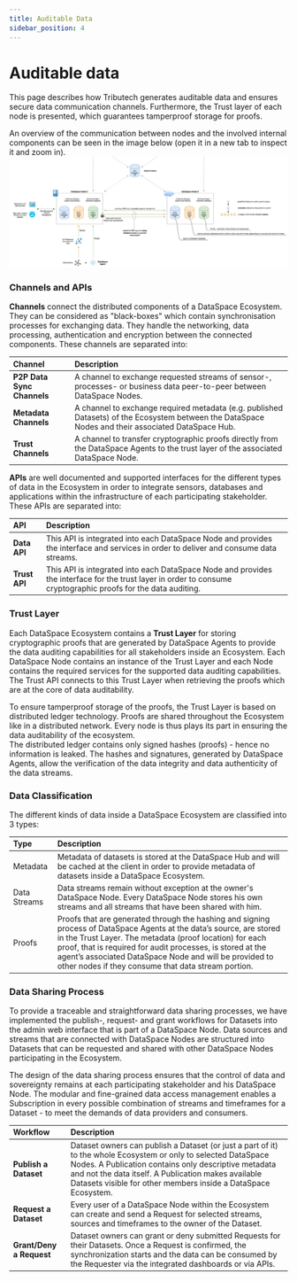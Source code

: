 ```yaml
---
title: Auditable Data
sidebar_position: 4
---
```


# Auditable data

This page describes how Tributech generates auditable data and ensures secure data communication channels. Furthermore, the Trust layer of each node is presented, which guarantees tamperproof storage for proofs.

An overview of the communication between nodes and the involved internal components can be seen in the image below (open it in a new tab to inspect it and zoom in).
![Node Architecture with channels](/img/introduction/node-architecture-with-channels.jpg)

### Channels and APIs

**Channels** connect the distributed components of a DataSpace Ecosystem. They can be considered as "black-boxes" which contain synchronisation processes for exchanging data. They handle the networking, data processing, authentication and encryption between the connected components. These channels are separated into:

| Channel                    | Description                                                                                                                                        |
| :------------------------- | :------------------------------------------------------------------------------------------------------------------------------------------------- |
| **P2P Data Sync Channels** | A channel to exchange requested streams of sensor-, processes- or business data peer-to-peer between DataSpace Nodes.                              |
| **Metadata Channels**      | A channel to exchange required metadata (e.g. published Datasets) of the Ecosystem between the DataSpace Nodes and their associated DataSpace Hub. |
| **Trust Channels**         | A channel to transfer cryptographic proofs directly from the DataSpace Agents to the trust layer of the associated DataSpace Node.                 |

**APIs** are well documented and supported interfaces for the different types of data in the Ecosystem in order to integrate sensors, databases and applications within the infrastructure of each participating stakeholder. These APIs are separated into:

| API           | Description                                                                                                                                                    |
| :------------ | :------------------------------------------------------------------------------------------------------------------------------------------------------------- |
| **Data API**  | This API is integrated into each DataSpace Node and provides the interface and services in order to deliver and consume data streams.                          |
| **Trust API** | This API is integrated into each DataSpace Node and provides the interface for the trust layer in order to consume cryptographic proofs for the data auditing. |

### Trust Layer

Each DataSpace Ecosystem contains a **Trust Layer** for storing cryptographic proofs that are generated by DataSpace Agents to provide the data auditing capabilities for all stakeholders inside an Ecosystem. Each DataSpace Node contains an instance of the Trust Layer and each Node contains the required services for the supported data auditing capabilities. The Trust API connects to this Trust Layer when retrieving the proofs which are at the core of data auditability.

To ensure tamperproof storage of the proofs, the Trust Layer is based on distributed ledger technology. Proofs are shared throughout the Ecosystem like in a distributed network. Every node is thus plays its part in ensuring the data auditability of the ecosystem. <br />
The distributed ledger contains only signed hashes (proofs) - hence no information is leaked. The hashes and signatures, generated by DataSpace Agents, allow the verification of the data integrity and data authenticity of the data streams.

### Data Classification

The different kinds of data inside a DataSpace Ecosystem are classified into 3 types:

| Type         | Description                                                                                                                                                                                                                                                                                                                                                     |
| :----------- | :-------------------------------------------------------------------------------------------------------------------------------------------------------------------------------------------------------------------------------------------------------------------------------------------------------------------------------------------------------------- |
| Metadata     | Metadata of datasets is stored at the DataSpace Hub and will be cached at the client in order to provide metadata of datasets inside a DataSpace Ecosystem.                                                                                                                                                                                                     |
| Data Streams | Data streams remain without exception at the owner's DataSpace Node. Every DataSpace Node stores his own streams and all streams that have been shared with him.                                                                                                                                                                                                |
| Proofs       | Proofs that are generated through the hashing and signing process of DataSpace Agents at the data’s source, are stored in the Trust Layer. The metadata (proof location) for each proof, that is required for audit processes, is stored at the agent’s associated DataSpace Node and will be provided to other nodes if they consume that data stream portion. |

### Data Sharing Process

To provide a traceable and straightforward data sharing processes, we have implemented the publish-, request- and grant workflows for Datasets into the admin web interface that is part of a DataSpace Node. Data sources and streams that are connected with DataSpace Nodes are structured into Datasets that can be requested and shared with other DataSpace Nodes participating in the Ecosystem.

The design of the data sharing process ensures that the control of data and sovereignty remains at each participating stakeholder and his DataSpace Node. The modular and fine-grained data access management enables a Subscription in every possible combination of streams and timeframes for a Dataset - to meet the demands of data providers and consumers.

| Workflow                 | Description                                                                                                                                                                                                                                                                                      |
| :----------------------- | :----------------------------------------------------------------------------------------------------------------------------------------------------------------------------------------------------------------------------------------------------------------------------------------------- |
| **Publish a Dataset**    | Dataset owners can publish a Dataset (or just a part of it) to the whole Ecosystem or only to selected DataSpace Nodes. A Publication contains only descriptive metadata and not the data itself. A Publication makes available Datasets visible for other members inside a DataSpace Ecosystem. |
| **Request a Dataset**    | Every user of a DataSpace Node within the Ecosystem can create and send a Request for selected streams, sources and timeframes to the owner of the Dataset.                                                                                                                                      |
| **Grant/Deny a Request** | Dataset owners can grant or deny submitted Requests for their Datasets. Once a Request is confirmed, the synchronization starts and the data can be consumed by the Requester via the integrated dashboards or via APIs.                                                                         |
